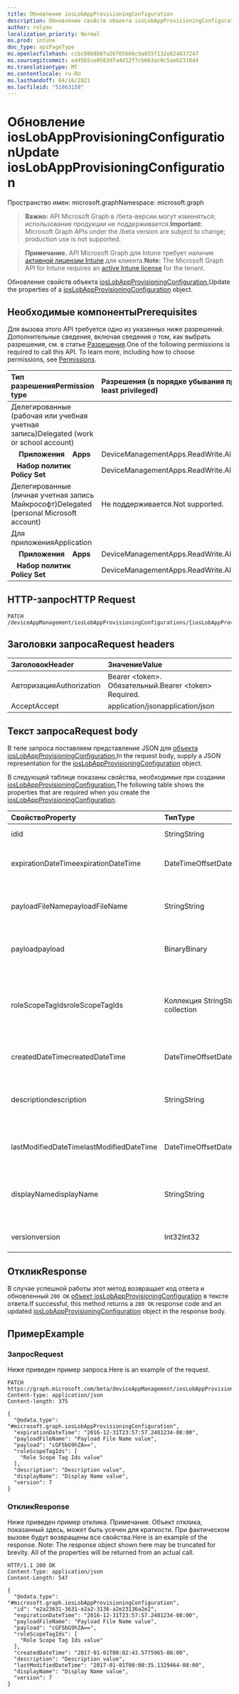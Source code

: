 ```yaml
---
title: Обновление iosLobAppProvisioningConfiguration
description: Обновление свойств объекта iosLobAppProvisioningConfiguration.
author: rolyon
localization_priority: Normal
ms.prod: intune
doc_type: apiPageType
ms.openlocfilehash: ccbc08b8b07a26f05666c9a855f132e824837247
ms.sourcegitcommit: ed45b5ce0583dfa4d12f7cb0b3ac0c5aeb2318d4
ms.translationtype: MT
ms.contentlocale: ru-RU
ms.lasthandoff: 04/16/2021
ms.locfileid: "51863158"
---
```

# <a name="update-ioslobappprovisioningconfiguration"></a><span data-ttu-id="72a68-103">Обновление iosLobAppProvisioningConfiguration</span><span class="sxs-lookup"><span data-stu-id="72a68-103">Update iosLobAppProvisioningConfiguration</span></span>

<span data-ttu-id="72a68-104">Пространство имен: microsoft.graph</span><span class="sxs-lookup"><span data-stu-id="72a68-104">Namespace: microsoft.graph</span></span>

> <span data-ttu-id="72a68-105">**Важно:** API Microsoft Graph в /бета-версии могут изменяться; использование продукции не поддерживается.</span><span class="sxs-lookup"><span data-stu-id="72a68-105">**Important:** Microsoft Graph APIs under the /beta version are subject to change; production use is not supported.</span></span>

> <span data-ttu-id="72a68-106">**Примечание.** API Microsoft Graph для Intune требует наличия [активной лицензии Intune](https://go.microsoft.com/fwlink/?linkid=839381) для клиента.</span><span class="sxs-lookup"><span data-stu-id="72a68-106">**Note:** The Microsoft Graph API for Intune requires an [active Intune license](https://go.microsoft.com/fwlink/?linkid=839381) for the tenant.</span></span>

<span data-ttu-id="72a68-107">Обновление свойств объекта [iosLobAppProvisioningConfiguration.](../resources/intune-shared-ioslobappprovisioningconfiguration.md)</span><span class="sxs-lookup"><span data-stu-id="72a68-107">Update the properties of a [iosLobAppProvisioningConfiguration](../resources/intune-shared-ioslobappprovisioningconfiguration.md) object.</span></span>

## <a name="prerequisites"></a><span data-ttu-id="72a68-108">Необходимые компоненты</span><span class="sxs-lookup"><span data-stu-id="72a68-108">Prerequisites</span></span>
<span data-ttu-id="72a68-p101">Для вызова этого API требуется одно из указанных ниже разрешений. Дополнительные сведения, включая сведения о том, как выбрать разрешения, см. в статье [Разрешения](/graph/permissions-reference).</span><span class="sxs-lookup"><span data-stu-id="72a68-p101">One of the following permissions is required to call this API. To learn more, including how to choose permissions, see [Permissions](/graph/permissions-reference).</span></span>

|<span data-ttu-id="72a68-111">Тип разрешения</span><span class="sxs-lookup"><span data-stu-id="72a68-111">Permission type</span></span>|<span data-ttu-id="72a68-112">Разрешения (в порядке убывания привилегий)</span><span class="sxs-lookup"><span data-stu-id="72a68-112">Permissions (from most to least privileged)</span></span>|
|:---|:---|
|<span data-ttu-id="72a68-113">Делегированные (рабочая или учебная учетная запись)</span><span class="sxs-lookup"><span data-stu-id="72a68-113">Delegated (work or school account)</span></span>||
| <span data-ttu-id="72a68-114">&nbsp; &nbsp; **Приложения**</span><span class="sxs-lookup"><span data-stu-id="72a68-114">&nbsp; &nbsp; **Apps**</span></span> | <span data-ttu-id="72a68-115">DeviceManagementApps.ReadWrite.All</span><span class="sxs-lookup"><span data-stu-id="72a68-115">DeviceManagementApps.ReadWrite.All</span></span>|
| <span data-ttu-id="72a68-116">&nbsp;&nbsp; **Набор политик**</span><span class="sxs-lookup"><span data-stu-id="72a68-116">&nbsp; &nbsp; **Policy Set**</span></span> | <span data-ttu-id="72a68-117">DeviceManagementApps.ReadWrite.All</span><span class="sxs-lookup"><span data-stu-id="72a68-117">DeviceManagementApps.ReadWrite.All</span></span>|
|<span data-ttu-id="72a68-118">Делегированные (личная учетная запись Майкрософт)</span><span class="sxs-lookup"><span data-stu-id="72a68-118">Delegated (personal Microsoft account)</span></span>|<span data-ttu-id="72a68-119">Не поддерживается.</span><span class="sxs-lookup"><span data-stu-id="72a68-119">Not supported.</span></span>|
|<span data-ttu-id="72a68-120">Для приложения</span><span class="sxs-lookup"><span data-stu-id="72a68-120">Application</span></span>||
| <span data-ttu-id="72a68-121">&nbsp; &nbsp; **Приложения**</span><span class="sxs-lookup"><span data-stu-id="72a68-121">&nbsp; &nbsp; **Apps**</span></span> | <span data-ttu-id="72a68-122">DeviceManagementApps.ReadWrite.All</span><span class="sxs-lookup"><span data-stu-id="72a68-122">DeviceManagementApps.ReadWrite.All</span></span>|
| <span data-ttu-id="72a68-123">&nbsp;&nbsp; **Набор политик**</span><span class="sxs-lookup"><span data-stu-id="72a68-123">&nbsp; &nbsp; **Policy Set**</span></span> | <span data-ttu-id="72a68-124">DeviceManagementApps.ReadWrite.All</span><span class="sxs-lookup"><span data-stu-id="72a68-124">DeviceManagementApps.ReadWrite.All</span></span>|

## <a name="http-request"></a><span data-ttu-id="72a68-125">HTTP-запрос</span><span class="sxs-lookup"><span data-stu-id="72a68-125">HTTP Request</span></span>
<!-- {
  "blockType": "ignored"
}
-->
``` http
PATCH /deviceAppManagement/iosLobAppProvisioningConfigurations/{iosLobAppProvisioningConfigurationId}
```

## <a name="request-headers"></a><span data-ttu-id="72a68-126">Заголовки запроса</span><span class="sxs-lookup"><span data-stu-id="72a68-126">Request headers</span></span>
|<span data-ttu-id="72a68-127">Заголовок</span><span class="sxs-lookup"><span data-stu-id="72a68-127">Header</span></span>|<span data-ttu-id="72a68-128">Значение</span><span class="sxs-lookup"><span data-stu-id="72a68-128">Value</span></span>|
|:---|:---|
|<span data-ttu-id="72a68-129">Авторизация</span><span class="sxs-lookup"><span data-stu-id="72a68-129">Authorization</span></span>|<span data-ttu-id="72a68-130">Bearer &lt;token&gt;. Обязательный.</span><span class="sxs-lookup"><span data-stu-id="72a68-130">Bearer &lt;token&gt; Required.</span></span>|
|<span data-ttu-id="72a68-131">Accept</span><span class="sxs-lookup"><span data-stu-id="72a68-131">Accept</span></span>|<span data-ttu-id="72a68-132">application/json</span><span class="sxs-lookup"><span data-stu-id="72a68-132">application/json</span></span>|

## <a name="request-body"></a><span data-ttu-id="72a68-133">Текст запроса</span><span class="sxs-lookup"><span data-stu-id="72a68-133">Request body</span></span>
<span data-ttu-id="72a68-134">В теле запроса поставляем представление JSON для [объекта iosLobAppProvisioningConfiguration.](../resources/intune-shared-ioslobappprovisioningconfiguration.md)</span><span class="sxs-lookup"><span data-stu-id="72a68-134">In the request body, supply a JSON representation for the [iosLobAppProvisioningConfiguration](../resources/intune-shared-ioslobappprovisioningconfiguration.md) object.</span></span>

<span data-ttu-id="72a68-135">В следующей таблице показаны свойства, необходимые при создании [iosLobAppProvisioningConfiguration.](../resources/intune-shared-ioslobappprovisioningconfiguration.md)</span><span class="sxs-lookup"><span data-stu-id="72a68-135">The following table shows the properties that are required when you create the [iosLobAppProvisioningConfiguration](../resources/intune-shared-ioslobappprovisioningconfiguration.md).</span></span>

|<span data-ttu-id="72a68-136">Свойство</span><span class="sxs-lookup"><span data-stu-id="72a68-136">Property</span></span>|<span data-ttu-id="72a68-137">Тип</span><span class="sxs-lookup"><span data-stu-id="72a68-137">Type</span></span>|<span data-ttu-id="72a68-138">Описание</span><span class="sxs-lookup"><span data-stu-id="72a68-138">Description</span></span>|
|:---|:---|:---|
|<span data-ttu-id="72a68-139">id</span><span class="sxs-lookup"><span data-stu-id="72a68-139">id</span></span>|<span data-ttu-id="72a68-140">String</span><span class="sxs-lookup"><span data-stu-id="72a68-140">String</span></span>|<span data-ttu-id="72a68-141">Ключ объекта.</span><span class="sxs-lookup"><span data-stu-id="72a68-141">Key of the entity.</span></span>|
|<span data-ttu-id="72a68-142">expirationDateTime</span><span class="sxs-lookup"><span data-stu-id="72a68-142">expirationDateTime</span></span>|<span data-ttu-id="72a68-143">DateTimeOffset</span><span class="sxs-lookup"><span data-stu-id="72a68-143">DateTimeOffset</span></span>|<span data-ttu-id="72a68-144">Необязательный срок действия профиля.</span><span class="sxs-lookup"><span data-stu-id="72a68-144">Optional profile expiration date and time.</span></span>|
|<span data-ttu-id="72a68-145">payloadFileName</span><span class="sxs-lookup"><span data-stu-id="72a68-145">payloadFileName</span></span>|<span data-ttu-id="72a68-146">String</span><span class="sxs-lookup"><span data-stu-id="72a68-146">String</span></span>|<span data-ttu-id="72a68-147">Имя файла полезной нагрузки (\*.mobileprovision)</span><span class="sxs-lookup"><span data-stu-id="72a68-147">Payload file name (\*.mobileprovision</span></span> | <span data-ttu-id="72a68-148">\*.xml).</span><span class="sxs-lookup"><span data-stu-id="72a68-148">\*.xml).</span></span>|
|<span data-ttu-id="72a68-149">payload</span><span class="sxs-lookup"><span data-stu-id="72a68-149">payload</span></span>|<span data-ttu-id="72a68-150">Binary</span><span class="sxs-lookup"><span data-stu-id="72a68-150">Binary</span></span>|<span data-ttu-id="72a68-151">Полезные данные</span><span class="sxs-lookup"><span data-stu-id="72a68-151">Payload.</span></span> <span data-ttu-id="72a68-152">(массив байтов в кодировке UTF8).</span><span class="sxs-lookup"><span data-stu-id="72a68-152">(UTF8 encoded byte array)</span></span>|
|<span data-ttu-id="72a68-153">roleScopeTagIds</span><span class="sxs-lookup"><span data-stu-id="72a68-153">roleScopeTagIds</span></span>|<span data-ttu-id="72a68-154">Коллекция String</span><span class="sxs-lookup"><span data-stu-id="72a68-154">String collection</span></span>|<span data-ttu-id="72a68-155">Список тегов области для этого объекта конфигурации конфигурации приложения iOS LOB.</span><span class="sxs-lookup"><span data-stu-id="72a68-155">List of Scope Tags for this iOS LOB app provisioning configuration entity.</span></span>|
|<span data-ttu-id="72a68-156">createdDateTime</span><span class="sxs-lookup"><span data-stu-id="72a68-156">createdDateTime</span></span>|<span data-ttu-id="72a68-157">DateTimeOffset</span><span class="sxs-lookup"><span data-stu-id="72a68-157">DateTimeOffset</span></span>|<span data-ttu-id="72a68-158">Дата и время создания объекта.</span><span class="sxs-lookup"><span data-stu-id="72a68-158">DateTime the object was created.</span></span>|
|<span data-ttu-id="72a68-159">description</span><span class="sxs-lookup"><span data-stu-id="72a68-159">description</span></span>|<span data-ttu-id="72a68-160">String</span><span class="sxs-lookup"><span data-stu-id="72a68-160">String</span></span>|<span data-ttu-id="72a68-161">Указанное администратором описание конфигурации устройства.</span><span class="sxs-lookup"><span data-stu-id="72a68-161">Admin provided description of the Device Configuration.</span></span>|
|<span data-ttu-id="72a68-162">lastModifiedDateTime</span><span class="sxs-lookup"><span data-stu-id="72a68-162">lastModifiedDateTime</span></span>|<span data-ttu-id="72a68-163">DateTimeOffset</span><span class="sxs-lookup"><span data-stu-id="72a68-163">DateTimeOffset</span></span>|<span data-ttu-id="72a68-164">Дата и время последнего изменения объекта.</span><span class="sxs-lookup"><span data-stu-id="72a68-164">DateTime the object was last modified.</span></span>|
|<span data-ttu-id="72a68-165">displayName</span><span class="sxs-lookup"><span data-stu-id="72a68-165">displayName</span></span>|<span data-ttu-id="72a68-166">String</span><span class="sxs-lookup"><span data-stu-id="72a68-166">String</span></span>|<span data-ttu-id="72a68-167">Указанное администратором имя конфигурации устройства.</span><span class="sxs-lookup"><span data-stu-id="72a68-167">Admin provided name of the device configuration.</span></span>|
|<span data-ttu-id="72a68-168">version</span><span class="sxs-lookup"><span data-stu-id="72a68-168">version</span></span>|<span data-ttu-id="72a68-169">Int32</span><span class="sxs-lookup"><span data-stu-id="72a68-169">Int32</span></span>|<span data-ttu-id="72a68-170">Версия конфигурации устройства.</span><span class="sxs-lookup"><span data-stu-id="72a68-170">Version of the device configuration.</span></span>|



## <a name="response"></a><span data-ttu-id="72a68-171">Отклик</span><span class="sxs-lookup"><span data-stu-id="72a68-171">Response</span></span>
<span data-ttu-id="72a68-172">В случае успешной работы этот метод возвращает код ответа и обновленный `200 OK` [объект iosLobAppProvisioningConfiguration](../resources/intune-shared-ioslobappprovisioningconfiguration.md) в тексте ответа.</span><span class="sxs-lookup"><span data-stu-id="72a68-172">If successful, this method returns a `200 OK` response code and an updated [iosLobAppProvisioningConfiguration](../resources/intune-shared-ioslobappprovisioningconfiguration.md) object in the response body.</span></span>

## <a name="example"></a><span data-ttu-id="72a68-173">Пример</span><span class="sxs-lookup"><span data-stu-id="72a68-173">Example</span></span>

### <a name="request"></a><span data-ttu-id="72a68-174">Запрос</span><span class="sxs-lookup"><span data-stu-id="72a68-174">Request</span></span>
<span data-ttu-id="72a68-175">Ниже приведен пример запроса.</span><span class="sxs-lookup"><span data-stu-id="72a68-175">Here is an example of the request.</span></span>
``` http
PATCH https://graph.microsoft.com/beta/deviceAppManagement/iosLobAppProvisioningConfigurations/{iosLobAppProvisioningConfigurationId}
Content-type: application/json
Content-length: 375

{
  "@odata.type": "#microsoft.graph.iosLobAppProvisioningConfiguration",
  "expirationDateTime": "2016-12-31T23:57:57.2481234-08:00",
  "payloadFileName": "Payload File Name value",
  "payload": "cGF5bG9hZA==",
  "roleScopeTagIds": [
    "Role Scope Tag Ids value"
  ],
  "description": "Description value",
  "displayName": "Display Name value",
  "version": 7
}
```

### <a name="response"></a><span data-ttu-id="72a68-176">Отклик</span><span class="sxs-lookup"><span data-stu-id="72a68-176">Response</span></span>
<span data-ttu-id="72a68-p103">Ниже приведен пример отклика. Примечание. Объект отклика, показанный здесь, может быть усечен для краткости. При фактическом вызове будут возвращены все свойства.</span><span class="sxs-lookup"><span data-stu-id="72a68-p103">Here is an example of the response. Note: The response object shown here may be truncated for brevity. All of the properties will be returned from an actual call.</span></span>
``` http
HTTP/1.1 200 OK
Content-Type: application/json
Content-Length: 547

{
  "@odata.type": "#microsoft.graph.iosLobAppProvisioningConfiguration",
  "id": "e2a23631-3631-e2a2-3136-a2e23136a2e2",
  "expirationDateTime": "2016-12-31T23:57:57.2481234-08:00",
  "payloadFileName": "Payload File Name value",
  "payload": "cGF5bG9hZA==",
  "roleScopeTagIds": [
    "Role Scope Tag Ids value"
  ],
  "createdDateTime": "2017-01-01T00:02:43.5775965-08:00",
  "description": "Description value",
  "lastModifiedDateTime": "2017-01-01T00:00:35.1329464-08:00",
  "displayName": "Display Name value",
  "version": 7
}
```







